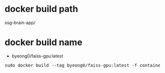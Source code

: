 # docker build path
ssg-brain-app/

# docker build name
- byeong0/faiss-gpu:latest
<pre>
sudo docker build --tag byeong0/faiss-gpu:latest -f container/docker/faiss/gpu/Dockerfile .
</pre>
